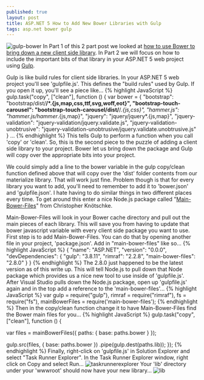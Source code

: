 ```yaml
---
published: true
layout: post
title: ASP.NET 5 How to Add New Bower Libraries with Gulp
tags: asp.net bower gulp
---
```



![gulp-bower](https://cloud.githubusercontent.com/assets/9366487/7791780/a9262d0a-0274-11e5-8939-e676fc0b0bd1.png)
In Part 1 of this 2 part post we looked at [how to use Bower to bring down a new client side library](http://mjsmithdev.com/2015/05/24/ASPNET-5-How-to-Easily-Add-New-Bower-Dependencies/). In Part 2 we will focus on how to include the important bits of that library in your ASP.NET 5 web project using [Gulp](http://gulpjs.com/).

Gulp is like build rules for client side libraries. In your ASP.NET 5 web project you'll see 'gulpfile.js'. This defines the "build rules" used by Gulp. If you open it up, you'll see a piece like...
{% highlight JavaScript %}
gulp.task("copy", ["clean"], function () {
  var bower = {
    "bootstrap": "bootstrap/dist/**/*.{js,map,css,ttf,svg,woff,eot}",
    "bootstrap-touch-carousel": "bootstrap-touch-carousel/dist/**/*.{js,css}",
    "hammer.js": "hammer.js/hammer*.{js,map}",
    "jquery": "jquery/jquery*.{js,map}",
    "jquery-validation": "jquery-validation/jquery.validate.js",
    "jquery-validation-unobtrusive": "jquery-validation-unobtrusive/jquery.validate.unobtrusive.js"
  }
...
{% endhighlight %}
This tells Gulp to perform a function when you call 'copy' or 'clean'. So, this is the second piece to the puzzle of adding a client side library to your project. Bower let us bring down the package and Gulp will copy over the appropriate bits into your project.

We could simply add a line to the bower variable in the gulp copy/clean function defined above that will copy over the 'dist' folder contents from our materialize library. That will work just fine. Problem though is that for every library you want to add, you'll need to remember to add it to 'bower.json' and 'gulpfile.json'. I hate having to do similar things in two different places every time. To get around this enter a nice Node.js package called "[Main-Bower-Files](https://github.com/ck86/main-bower-files)" from Christopher Knötschke.

Main-Bower-Files will look in your Bower cache directory and pull out the main pieces of each library. This will save you from having to update that bower javascript variable with every client side package you want to use. First step is to add Main-Bower-Files. You can do that by opening another file in your project, 'package.json'. Add in "main-bower-files" like so...
{% highlight JavaScript %}
{
  "name": "ASP.NET",
  "version": "0.0.0",
  "devDependencies": {
    "gulp": "3.8.11",
    "rimraf": "2.2.8",
    "main-bower-files": "2.8.0"
  }
}
{% endhighlight %}
The 2.8.0 just happened to be the latest version as of this write up. This will tell Node.js to pull down that Node package which provides us a nice new tool to use inside of 'gulpfile.js'. After Visual Studio pulls down the Node.js package, open up 'gulpfile.js' again and in the top add a reference to the 'main-bower-files'...
{% highlight JavaScript %}
var gulp = require("gulp"),
  rimraf = require("rimraf"),
  fs = require("fs"),
  mainBowerFiles = require('main-bower-files');
{% endhighlight %}
Then in the copy/clean function change it to have Main-Bower-Files find the Bower main files for you...
{% highlight JavaScript %}
gulp.task("copy", ["clean"], function () {
    
  var files = mainBowerFiles({
      paths: {
          base: paths.bower
      }
  });

   gulp.src(files, { base: paths.bower })
    .pipe(gulp.dest(paths.lib));
});
{% endhighlight %}
Finally, right-click on 'gulpfile.js' in Solution Explorer and select "Task Runner Explorer". In the Task Runner Explorer window, right click on Copy and select Run...
![taskrunnerexplorer](https://cloud.githubusercontent.com/assets/9366487/7804546/94a1a31e-0332-11e5-8bd0-9cc4516359a1.png)
Your 'lib' directory under your 'wwwroot' should now have your new library...
![lib](https://cloud.githubusercontent.com/assets/9366487/7804578/fc5af032-0332-11e5-859c-89712072f11f.png)
